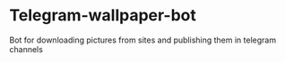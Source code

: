 # Telegram-wallpaper-bot
Bot for downloading pictures from sites and publishing them in telegram channels
